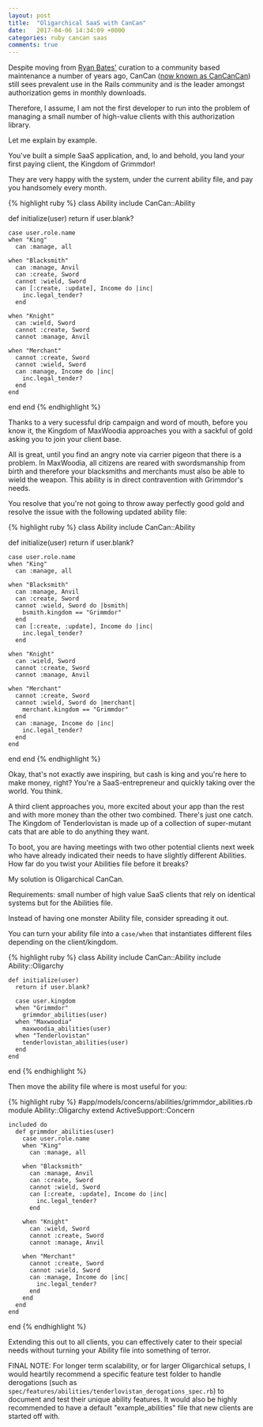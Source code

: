 ```yaml
---
layout: post
title:  "Oligarchical SaaS with CanCan"
date:   2017-04-06 14:34:09 +0000
categories: ruby cancan saas
comments: true
---
```


Despite moving from [Ryan Bates'](http://www.railscasts.com) curation to a community based maintenance a number of years ago, CanCan ([now known as
CanCanCan](https://github.com/CanCanCommunity/cancancan)) still sees prevalent use in the Rails community and is the leader amongst authorization
gems in monthly downloads.

Therefore, I assume, I am not the first developer to run into the problem of managing a small number of high-value clients with this authorization library.

Let me explain by example.

You've built a simple SaaS application, and, lo and behold, you land your first paying client, the Kingdom of Grimmdor!

They are very happy with the system, under the current ability file, and pay you handsomely every month.

{% highlight ruby %}
 class Ability
  include CanCan::Ability

  def initialize(user)
    return if user.blank?

    case user.role.name
    when "King"
      can :manage, all

    when "Blacksmith"
      can :manage, Anvil
      can :create, Sword
      cannot :wield, Sword
      can [:create, :update], Income do |inc|
        inc.legal_tender?
      end

    when "Knight"
      can :wield, Sword
      cannot :create, Sword
      cannot :manage, Anvil

    when "Merchant"
      cannot :create, Sword
      cannot :wield, Sword
      can :manage, Income do |inc|
        inc.legal_tender?
      end
    end
  end
end
 {% endhighlight %}

Thanks to a very sucessful drip campaign and word of mouth, before you know it, the Kingdom of MaxWoodia approaches you with a sackful of gold asking you to join
your client base.

All is great, until you find an angry note via carrier pigeon that there is a problem. In MaxWoodia, all citizens are reared with swordsmanship from birth and therefore
your blacksmiths and merchants must also be able to wield the weapon. This ability is in direct contravention with Grimmdor's needs.

You resolve that you're not going to throw away perfectly good gold and resolve the issue with the following updated ability file:


{% highlight ruby %}
 class Ability
  include CanCan::Ability

  def initialize(user)
    return if user.blank?

    case user.role.name
    when "King"
      can :manage, all

    when "Blacksmith"
      can :manage, Anvil
      can :create, Sword
      cannot :wield, Sword do |bsmith|
        bsmith.kingdom == "Grimmdor"
      end
      can [:create, :update], Income do |inc|
        inc.legal_tender?
      end

    when "Knight"
      can :wield, Sword
      cannot :create, Sword
      cannot :manage, Anvil

    when "Merchant"
      cannot :create, Sword
      cannot :wield, Sword do |merchant|
        merchant.kingdom == "Grimmdor"
      end
      can :manage, Income do |inc|
        inc.legal_tender?
      end
    end
  end
end
 {% endhighlight %}

Okay, that's not exactly awe inspiring, but cash is king and you're here to make money, right? You're a SaaS-entrepreneur and quickly taking over the world. You think.

A third client approaches you, more excited about your app than the rest and with more money than the other two combined. There's just one catch. The Kingdom of Tenderlovistan
is made up of a collection of super-mutant cats that are able to do anything they want.

To boot, you are having meetings with two other potential clients next week who have already indicated their needs to have slightly different Abilities. How far do you twist your Abilities file before it breaks?

My solution is Oligarchical CanCan.

Requirements: small number of high value SaaS clients that rely on identical systems but for the Abilities file.

Instead of having one monster Ability file, consider spreading it out.

You can turn your ability file into a `case/when` that instantiates different files depending on the client/kingdom.

{% highlight ruby %}
  class Ability
    include CanCan::Ability
    include Ability::Oligarchy

    def initialize(user)
      return if user.blank?

      case user.kingdom
      when "Grimmdor"
        grimmdor_abilities(user)
      when "Maxwoodia"
        maxwoodia_abilities(user)
      when "Tenderlovistan"
        tenderlovistan_abilities(user)
      end
    end
  end
{% endhighlight %}

Then move the ability file where is most useful for you:

{% highlight ruby %}
  #app/models/concerns/abilities/grimmdor_abilities.rb
  module Ability::Oligarchy
    extend ActiveSupport::Concern

    included do
      def grimmdor_abilities(user)
        case user.role.name
        when "King"
          can :manage, all

        when "Blacksmith"
          can :manage, Anvil
          can :create, Sword
          cannot :wield, Sword
          can [:create, :update], Income do |inc|
            inc.legal_tender?
          end

        when "Knight"
          can :wield, Sword
          cannot :create, Sword
          cannot :manage, Anvil

        when "Merchant"
          cannot :create, Sword
          cannot :wield, Sword
          can :manage, Income do |inc|
            inc.legal_tender?
          end
        end
      end
    end
  end
{% endhighlight %}

Extending this out to all clients, you can effectively cater to their special needs without turning your Ability file into something of terror.

FINAL NOTE: For longer term scalability, or for larger Oligarchical setups, I would heartily recommend a specific feature test folder to handle derogations (such as `spec/features/abilities/tenderlovistan_derogations_spec.rb`) to document
and test their unique ability features. It would also be highly recommended to have a default "example_abilities" file that new clients are started off with.

<!-- Drip -->
<script type="text/javascript">
  var _dcq = _dcq || [];
  var _dcs = _dcs || {};
  _dcs.account = '2671646';

  (function() {
    var dc = document.createElement('script');
    dc.type = 'text/javascript'; dc.async = true;
    dc.src = '//tag.getdrip.com/2671646.js';
    var s = document.getElementsByTagName('script')[0];
    s.parentNode.insertBefore(dc, s);
  })();
</script>
<!-- end Drip -->
